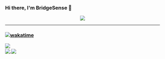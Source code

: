 
### Hi there, I'm BridgeSense 👋
<p align="center">
  <img align="center" src="https://github-readme-streak-stats.herokuapp.com?user=BridgeSenseMC&theme=dracula&hide_border=true" />
</p>

---
### [![wakatime](https://wakatime.com/badge/user/67a6a03b-e8cb-4c41-be57-29b1bca617e0.svg)](https://wakatime.com/@67a6a03b-e8cb-4c41-be57-29b1bca617e0)

<a href="https://wakatime.com/badge/user/67a6a03b-e8cb-4c41-be57-29b1bca617e0.svg">
  <img align="center" src="https://github-readme-stats.vercel.app/api/wakatime?username=BridgeSense&theme=dracula&bg_color=10,000428,004e92&layout=compact" />
</a>
<br clear="all" />

<a href="https://github-readme-stats.vercel.app/api?username=BridgeSenseMC&count_private=true&show_icons=true&theme=dracula&bg_color=10,000428,004e92">
  <img align="center" src="https://github-readme-stats.vercel.app/api?username=BridgeSenseMC&count_private=true&show_icons=true&theme=dracula&bg_color=10,000428,004e92" />
</a>
<a href="https://github.com/anuraghazra/convoychat">
  <img align="center" src="https://github-readme-stats.vercel.app/api/top-langs/?username=BridgeSense&layout=compact&bg_color=10,000428,004e92&theme=dracula" />
